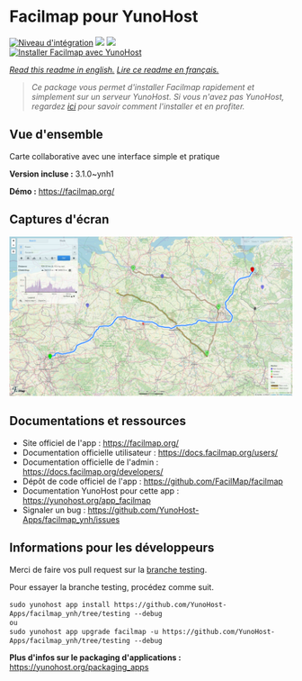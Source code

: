 # Facilmap pour YunoHost

[![Niveau d'intégration](https://dash.yunohost.org/integration/facilmap.svg)](https://dash.yunohost.org/appci/app/facilmap) ![](https://ci-apps.yunohost.org/ci/badges/facilmap.status.svg) ![](https://ci-apps.yunohost.org/ci/badges/facilmap.maintain.svg)  
[![Installer Facilmap avec YunoHost](https://install-app.yunohost.org/install-with-yunohost.svg)](https://install-app.yunohost.org/?app=facilmap)

*[Read this readme in english.](./README.md)*
*[Lire ce readme en français.](./README_fr.md)*

> *Ce package vous permet d'installer Facilmap rapidement et simplement sur un serveur YunoHost.
Si vous n'avez pas YunoHost, regardez [ici](https://yunohost.org/#/install) pour savoir comment l'installer et en profiter.*

## Vue d'ensemble

Carte collaborative avec une interface simple et pratique

**Version incluse :** 3.1.0~ynh1

**Démo :** https://facilmap.org/

## Captures d'écran

![](./doc/screenshots/68747470733a2f2f77696b692e6f70656e7374726565746d61702e6f72672f772f696d616765732f372f37612f466163696c4d61702e706e67.png)

## Documentations et ressources

* Site officiel de l'app : https://facilmap.org/
* Documentation officielle utilisateur : https://docs.facilmap.org/users/
* Documentation officielle de l'admin : https://docs.facilmap.org/developers/
* Dépôt de code officiel de l'app : https://github.com/FacilMap/facilmap
* Documentation YunoHost pour cette app : https://yunohost.org/app_facilmap
* Signaler un bug : https://github.com/YunoHost-Apps/facilmap_ynh/issues

## Informations pour les développeurs

Merci de faire vos pull request sur la [branche testing](https://github.com/YunoHost-Apps/facilmap_ynh/tree/testing).

Pour essayer la branche testing, procédez comme suit.
```
sudo yunohost app install https://github.com/YunoHost-Apps/facilmap_ynh/tree/testing --debug
ou
sudo yunohost app upgrade facilmap -u https://github.com/YunoHost-Apps/facilmap_ynh/tree/testing --debug
```

**Plus d'infos sur le packaging d'applications :** https://yunohost.org/packaging_apps